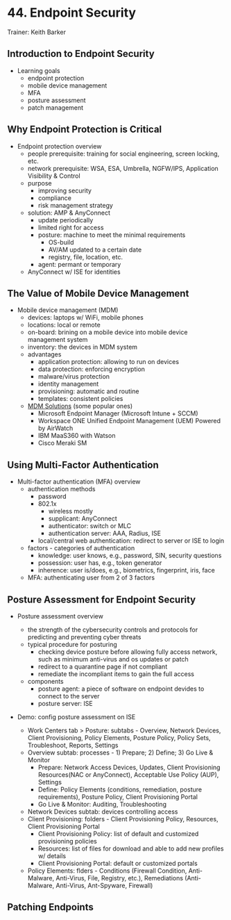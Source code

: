 # 44. Endpoint Security

Trainer: Keith Barker


## Introduction to Endpoint Security

- Learning goals
  - endpoint protection
  - mobile device management
  - MFA
  - posture assessment
  - patch management


## Why Endpoint Protection is Critical

- Endpoint protection overview
  - people prerequisite: training for social engineering, screen locking, etc.
  - network prerequisite: WSA, ESA, Umbrella, NGFW/IPS, Application Visibility & Control
  - purpose
    - improving security
    - compliance
    - risk management strategy
  - solution: AMP & AnyConnect
    - update periodically
    - limited right for access
    - posture: machine to meet the minimal requirements
      - OS-build
      - AV/AM updated to a certain date
      - registry, file, location, etc.
    - agent: permant or temporary
  - AnyConnect w/ ISE for identities


## The Value of Mobile Device Management

- Mobile device management (MDM)
  - devices: laptops w/ WiFi, mobile phones
  - locations: local or remote
  - on-board: brining on a mobile device into mobile device management system
  - inventory: the devices in MDM system
  - advantages
    - application protection: allowing to run on devices
    - data protection: enforcing encryption
    - malware/virus protection
    - identity management
    - provisioning: automatic and routine
    - templates: consistent policies
  - [MDM Solutions](https://www.trustradius.com/mobile-device-management-mdm) (some popular ones)
    - Microsoft Endpoint Manager (Microsoft Intune + SCCM)
    - Workspace ONE Unified Endpoint Management (UEM) Powered by AirWatch
    - IBM MaaS360 with Watson
    - Cisco Meraki SM


## Using Multi-Factor Authentication

- Multi-factor authentication (MFA) overview
  - authentication methods
    - password
    - 802.1x
      - wireless mostly
      - supplicant: AnyConnect
      - authenticator: switch or MLC
      - authentication server: AAA, Radius, ISE
    - local/central web authentication: redirect to server or ISE to login 
  - factors - categories of authentication
    - knowledge: user knows, e.g., password, SIN, security questions
    - possession: user has, e.g., token generator
    - inherence: user is/does, e.g., biometrics, fingerprint, iris, face
  - MFA: authenticating user from 2 of 3 factors


## Posture Assessment for Endpoint Security

- Posture assessment overview
  - the strength of the cybersecurity controls and protocols for predicting and preventing cyber threats
  - typical procedure for posturing
    - checking device posture before allowing fully access network, such as minimum anti-virus and os updates or patch
    - redirect to a quarantine page if not compliant
    - remediate the incompliant items to gain the full access
  - components
    - posture agent: a piece of software on endpoint devides to connect to the server
    - posture server: ISE


- Demo: config posture assessment on ISE
  - Work Centers tab > Posture: subtabs - Overview, Network Devices, Client Provisioning, Policy Elements, Posture Policy, Policy Sets, Troubleshoot, Reports, Settings
  - Overview subtab: processes - 1) Prepare; 2) Define; 3) Go Live & Monitor
    - Prepare: Network Access Devices, Updates, Client Provisioning Resources(NAC or AnyConnect), Acceptable Use Policy (AUP), Settings
    - Define: Policy Elements (conditions, remediation, posture requirements), Posture Policy, Client Provisioning Portal
    - Go Live & Monitor: Auditing, Troubleshooting
  - Network Devices subtab: devices controlling access
  - Client Provisioning: folders - Client Provisioning Policy, Resources, Client Provisioning Portal
    - Client Provisioning Policy: list of default and customized provisioning policies
    - Resources: list of files for download and able to add new profiles w/ details
    - Client Provisioning Portal: default or customized portals
  - Policy Elements: flders - Conditions (Firewall Condition, Anti-Malware, Anti-Virus, File, Registry, etc.), Remediations (Anti-Malware, Anti-Virus, Ant-Spyware, Firewall)


## Patching Endpoints



